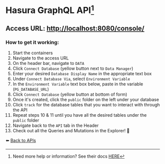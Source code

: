 # Hasura GraphQL API[^1]

## Access URL: [http://localhost:8080/console/](http://localhost:8080/console/)

### How to get it working:
1. Start the containers
2. Navigate to the access URL
3. On the header bar, navigate to `DATA`
4. Click `Connect Database` (yellow button next to `Data Manager`)
6. Enter your desired `Database Display Name` in the appropriate text box
7. Under `Connect Database Via`, select `Environment Variable`
8. In the `Environment Variable` text box below, paste in the variable (`PG_DATABASE_URL`)
9. Click `Connect Database` (yellow button at bottom of form)
10. Once it's created, click the `public` folder on the left under your database
11. Click `track` for the database tables that you want to interact with through the API
12. Repeat steps 10 & 11 until you have all the desired tables under the `public` folder
13. Navigate back to the `API` tab in the Header
14. Check out all the Queries and Mutations in the Explorer! 🚀

⬅️ [Back to APIs](./api-configurations.md)

[^1]: Need more help or information? See their docs [HERE](https://hasura.io/docs/latest/index/)
